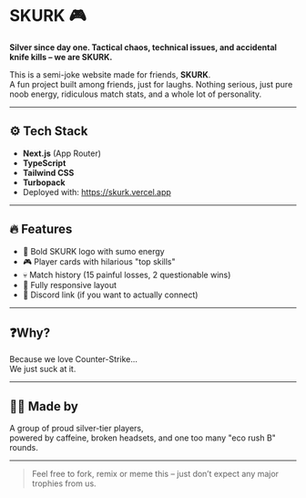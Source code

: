 # SKURK 🎮

**Silver since day one. Tactical chaos, technical issues, and accidental knife kills – we are SKURK.**

This is a semi-joke website made for friends, **SKURK**.  
A fun project built among friends, just for laughs. Nothing serious, just pure noob energy, ridiculous match stats, and a whole lot of personality.

---

## ⚙️ Tech Stack

- **Next.js** (App Router)
- **TypeScript**
- **Tailwind CSS**
- **Turbopack**
- Deployed with: https://skurk.vercel.app

---

## 🔥 Features

- 🧠 Bold SKURK logo with sumo energy
- 🎮 Player cards with hilarious "top skills"
- 💀 Match history (15 painful losses, 2 questionable wins)
- 📱 Fully responsive layout
- 💬 Discord link (if you want to actually connect)

---

## ❓Why?

Because we love Counter-Strike...  
We just suck at it.

---

## 🧙‍♂️ Made by

A group of proud silver-tier players,  
powered by caffeine, broken headsets, and one too many "eco rush B" rounds.

---

> Feel free to fork, remix or meme this – just don’t expect any major trophies from us.

